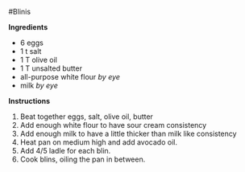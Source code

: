 #Blinis

**Ingredients**

* 6 eggs
* 1 t salt
* 1 T olive oil
* 1 T unsalted butter
* all-purpose white flour _by eye_
* milk _by eye_

**Instructions**

1. Beat together eggs, salt, olive oil, butter
2. Add enough white flour to have sour cream consistency
3. Add enough milk to have a little thicker than milk like consistency
4. Heat pan on medium high and add avocado oil. 
5. Add 4/5 ladle for each blin. 
6. Cook blins, oiling the pan in between. 
